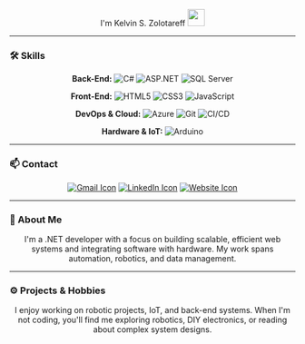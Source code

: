 <p align="center">I'm Kelvin S. Zolotareff <img src="https://github.com/kaueMarques/kaueMarques/blob/master/hi.gif" width="30px"></p>

---

### 🛠️ Skills

<p align="center">
  <strong>Back-End:</strong>
  <img src="https://img.shields.io/badge/-C%23-239120?style=flat&logo=c-sharp&logoColor=white" alt="C#"/>
  <img src="https://img.shields.io/badge/-ASP.NET-512BD4?style=flat&logo=.net&logoColor=white" alt="ASP.NET"/>
  <img src="https://img.shields.io/badge/-SQL%20Server-CC2927?style=flat&logo=microsoft-sql-server&logoColor=white" alt="SQL Server"/>
</p>

<p align="center">
  <strong>Front-End:</strong>
  <img src="https://img.shields.io/badge/-HTML5-E34F26?style=flat&logo=html5&logoColor=white" alt="HTML5"/>
  <img src="https://img.shields.io/badge/-CSS3-1572B6?style=flat&logo=css3&logoColor=white" alt="CSS3"/>
  <img src="https://img.shields.io/badge/-JavaScript-F7DF1E?style=flat&logo=javascript&logoColor=black" alt="JavaScript"/>
</p>

<p align="center">
  <strong>DevOps & Cloud:</strong>
  <img src="https://img.shields.io/badge/Microsoft%20Azure-0089D6?style=flat&logo=microsoft-azure&logoColor=white" alt="Azure"/>
  <img src="https://img.shields.io/badge/-Git-F05032?style=flat&logo=git&logoColor=white" alt="Git"/>
  <img src="https://img.shields.io/badge/CI%2FCD-0078D7?style=flat&logo=azure-pipelines" alt="CI/CD"/>
</p>

<p align="center">
  <strong>Hardware & IoT:</strong>
  <img src="https://img.shields.io/badge/-Arduino-00979D?style=flat&logo=arduino&logoColor=white" alt="Arduino"/>
</p>

---

### 📫 Contact

<p align="center">
  <a href="mailto:kelvinzolotareff@gmail.com"><img src="https://img.shields.io/badge/-D14836?style=for-the-badge&logo=gmail&logoColor=white" alt="Gmail Icon"/></a>
  <a href="https://www.linkedin.com/in/kelvinzolotareff/"><img src="https://img.shields.io/badge/-0A66C2?style=for-the-badge&logo=linkedin&logoColor=white" alt="LinkedIn Icon"/></a>
  <a href="https://yourwebsite.com"><img src="https://img.shields.io/badge/website-000000?style=for-the-badge&logo=About.me&logoColor=white" alt="Website Icon"/></a>
</p>

---

### 🌱 About Me

<p align="center">
  I'm a .NET developer with a focus on building scalable, efficient web systems and integrating software with hardware. My work spans automation, robotics, and data management.
</p>

---

### ⚙️ Projects & Hobbies

<p align="center">
  I enjoy working on robotic projects, IoT, and back-end systems. When I'm not coding, you'll find me exploring robotics, DIY electronics, or reading about complex system designs.
</p>
